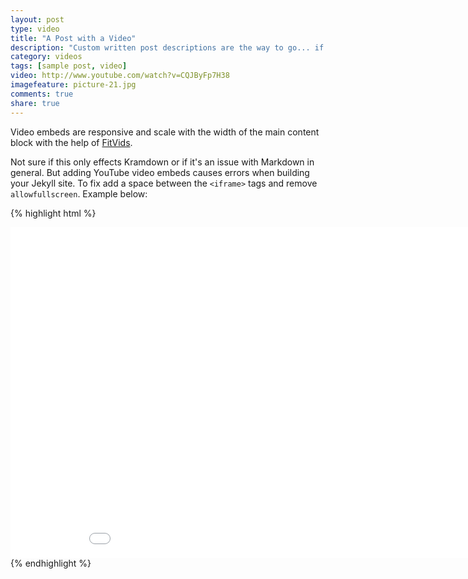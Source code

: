 ```yaml
---
layout: post
type: video
title: "A Post with a Video"
description: "Custom written post descriptions are the way to go... if you're not lazy."
category: videos
tags: [sample post, video]
video: http://www.youtube.com/watch?v=CQJByFp7H38
imagefeature: picture-21.jpg
comments: true
share: true
---
```


Video embeds are responsive and scale with the width of the main content block with the help of [FitVids](http://fitvidsjs.com/).

Not sure if this only effects Kramdown or if it's an issue with Markdown in general. But adding YouTube video embeds causes errors when building your Jekyll site. To fix add a space between the `<iframe>` tags and remove `allowfullscreen`. Example below:

{% highlight html %}

<iframe width="940" height="529" src="//www.youtube.com/embed/CQJByFp7H38?theme=light&amp;color=white" frameborder="0" allowfullscreen> </iframe>
{% endhighlight %}
